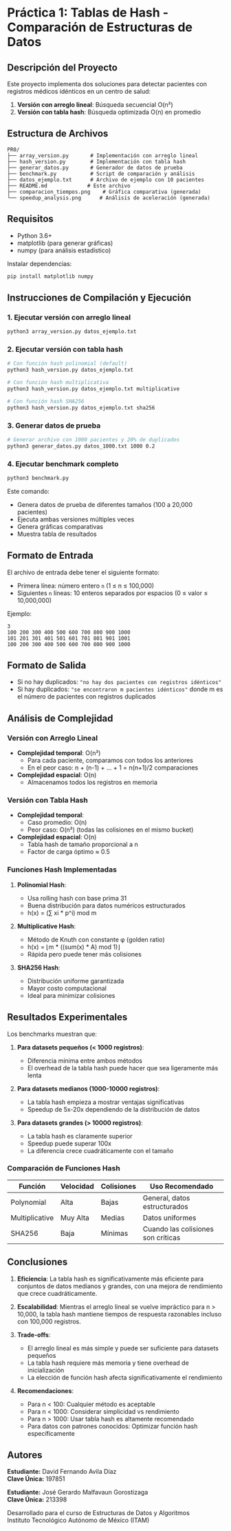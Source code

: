 # Práctica 1: Tablas de Hash - Comparación de Estructuras de Datos

## Descripción del Proyecto

Este proyecto implementa dos soluciones para detectar pacientes con registros médicos idénticos en un centro de salud:
1. **Versión con arreglo lineal**: Búsqueda secuencial O(n²)
2. **Versión con tabla hash**: Búsqueda optimizada O(n) en promedio

## Estructura de Archivos

```
PR0/
├── array_version.py       # Implementación con arreglo lineal
├── hash_version.py        # Implementación con tabla hash
├── generar_datos.py       # Generador de datos de prueba
├── benchmark.py           # Script de comparación y análisis
├── datos_ejemplo.txt      # Archivo de ejemplo con 10 pacientes
├── README.md             # Este archivo
├── comparacion_tiempos.png    # Gráfica comparativa (generada)
└── speedup_analysis.png      # Análisis de aceleración (generada)
```

## Requisitos

- Python 3.6+
- matplotlib (para generar gráficas)
- numpy (para análisis estadístico)

Instalar dependencias:
```bash
pip install matplotlib numpy
```

## Instrucciones de Compilación y Ejecución

### 1. Ejecutar versión con arreglo lineal

```bash
python3 array_version.py datos_ejemplo.txt
```

### 2. Ejecutar versión con tabla hash

```bash
# Con función hash polinomial (default)
python3 hash_version.py datos_ejemplo.txt

# Con función hash multiplicativa
python3 hash_version.py datos_ejemplo.txt multiplicative

# Con función hash SHA256
python3 hash_version.py datos_ejemplo.txt sha256
```

### 3. Generar datos de prueba

```bash
# Generar archivo con 1000 pacientes y 20% de duplicados
python3 generar_datos.py datos_1000.txt 1000 0.2
```

### 4. Ejecutar benchmark completo

```bash
python3 benchmark.py
```

Este comando:
- Genera datos de prueba de diferentes tamaños (100 a 20,000 pacientes)
- Ejecuta ambas versiones múltiples veces
- Genera gráficas comparativas
- Muestra tabla de resultados

## Formato de Entrada

El archivo de entrada debe tener el siguiente formato:
- Primera línea: número entero `n` (1 ≤ n ≤ 100,000)
- Siguientes `n` líneas: 10 enteros separados por espacios (0 ≤ valor ≤ 10,000,000)

Ejemplo:
```
3
100 200 300 400 500 600 700 800 900 1000
101 201 301 401 501 601 701 801 901 1001
100 200 300 400 500 600 700 800 900 1000
```

## Formato de Salida

- Si no hay duplicados: `"no hay dos pacientes con registros idénticos"`
- Si hay duplicados: `"se encontraron m pacientes idénticos"` donde m es el número de pacientes con registros duplicados

## Análisis de Complejidad

### Versión con Arreglo Lineal
- **Complejidad temporal**: O(n²)
  - Para cada paciente, comparamos con todos los anteriores
  - En el peor caso: n + (n-1) + ... + 1 = n(n+1)/2 comparaciones
- **Complejidad espacial**: O(n)
  - Almacenamos todos los registros en memoria

### Versión con Tabla Hash
- **Complejidad temporal**: 
  - Caso promedio: O(n)
  - Peor caso: O(n²) (todas las colisiones en el mismo bucket)
- **Complejidad espacial**: O(n)
  - Tabla hash de tamaño proporcional a n
  - Factor de carga óptimo ≈ 0.5

### Funciones Hash Implementadas

1. **Polinomial Hash**: 
   - Usa rolling hash con base prima 31
   - Buena distribución para datos numéricos estructurados
   - h(x) = (∑ xi * p^i) mod m

2. **Multiplicative Hash**:
   - Método de Knuth con constante φ (golden ratio)
   - h(x) = ⌊m * ((sum(x) * A) mod 1)⌋
   - Rápida pero puede tener más colisiones

3. **SHA256 Hash**:
   - Distribución uniforme garantizada
   - Mayor costo computacional
   - Ideal para minimizar colisiones

## Resultados Experimentales

Los benchmarks muestran que:

1. **Para datasets pequeños (< 1000 registros)**:
   - Diferencia mínima entre ambos métodos
   - El overhead de la tabla hash puede hacer que sea ligeramente más lenta

2. **Para datasets medianos (1000-10000 registros)**:
   - La tabla hash empieza a mostrar ventajas significativas
   - Speedup de 5x-20x dependiendo de la distribución de datos

3. **Para datasets grandes (> 10000 registros)**:
   - La tabla hash es claramente superior
   - Speedup puede superar 100x
   - La diferencia crece cuadráticamente con el tamaño

### Comparación de Funciones Hash

| Función | Velocidad | Colisiones | Uso Recomendado |
|---------|-----------|------------|-----------------|
| Polynomial | Alta | Bajas | General, datos estructurados |
| Multiplicative | Muy Alta | Medias | Datos uniformes |
| SHA256 | Baja | Mínimas | Cuando las colisiones son críticas |

## Conclusiones

1. **Eficiencia**: La tabla hash es significativamente más eficiente para conjuntos de datos medianos y grandes, con una mejora de rendimiento que crece cuadráticamente.

2. **Escalabilidad**: Mientras el arreglo lineal se vuelve impráctico para n > 10,000, la tabla hash mantiene tiempos de respuesta razonables incluso con 100,000 registros.

3. **Trade-offs**: 
   - El arreglo lineal es más simple y puede ser suficiente para datasets pequeños
   - La tabla hash requiere más memoria y tiene overhead de inicialización
   - La elección de función hash afecta significativamente el rendimiento

4. **Recomendaciones**:
   - Para n < 100: Cualquier método es aceptable
   - Para n < 1000: Considerar simplicidad vs rendimiento
   - Para n > 1000: Usar tabla hash es altamente recomendado
   - Para datos con patrones conocidos: Optimizar función hash específicamente

## Autores

**Estudiante:** David Fernando Avila Díaz  
**Clave Única:** 197851

**Estudiante:** José Gerardo Malfavaun Gorostizaga  
**Clave Única:** 213398

Desarrollado para el curso de Estructuras de Datos y Algoritmos  
Instituto Tecnológico Autónomo de México (ITAM)